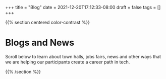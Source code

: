 +++
title = "Blog"
date = 2021-12-20T17:12:33-08:00
draft = false
tags = []
+++

{{% section centered color-contrast %}}

# Blogs and News

Scroll below to learn about town halls, jobs fairs, news and other ways that we are helping our participants create a career path in tech.

{{% /section %}}
